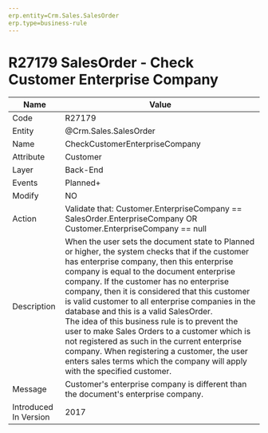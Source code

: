 ```yaml
---
erp.entity=Crm.Sales.SalesOrder
erp.type=business-rule
---
```

# R27179 SalesOrder - Check Customer Enterprise Company

| Name | Value |
| ---- | ----- |
| Code | R27179 |
| Entity | @Crm.Sales.SalesOrder |
| Name | CheckCustomerEnterpriseCompany |
| Attribute | Customer |
| Layer | Back-End |
| Events | Planned+ |
| Modify | NO |
| Action | Validate that: Customer.EnterpriseCompany == SalesOrder.EnterpriseCompany OR Customer.EnterpriseCompany == null |
| Description | When the user sets the document state to Planned or higher, the system checks that if the customer has enterprise company, then this enterprise company is equal to the document enterprise company. If the customer has no enterprise company, then it is considered that this customer is valid customer to all enterprise companies in the database and this is a valid SalesOrder.<br>The idea of this business rule is to prevent the user to make Sales Orders to a customer which is not registered as such in the current enterprise company. When registering a customer, the user enters sales terms which the company will apply with the specified customer. |
| Message | Customer's enterprise company is different than the document's enterprise company. |
| Introduced In Version | 2017 |
